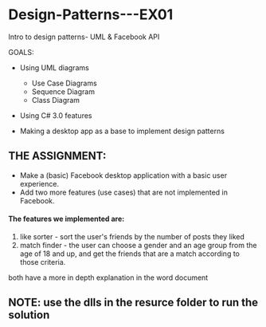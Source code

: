 # Design-Patterns---EX01
Intro to design patterns- UML &amp; Facebook API


GOALS:

+ Using UML diagrams

   + Use Case Diagrams
   + Sequence Diagram
   + Class Diagram

+ Using C# 3.0 features

+ Making a desktop app as a base to implement design patterns

## THE ASSIGNMENT:
+ Make a (basic) Facebook desktop application with a basic user experience.
+ Add two more features (use cases) that are not implemented in Facebook.

#### The features we implemented are:

1. like sorter - sort the user's friends by the number of posts they liked
2. match finder - the user can choose a gender and an age group from the age of 18 and up, and get the friends that are a match according to those criteria.

both have a more in depth explanation in the word document

## NOTE: use the dlls in the resurce folder to run the solution
